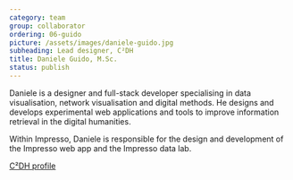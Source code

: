 ```yaml
---
category: team
group: collaborator
ordering: 06-guido
picture: /assets/images/daniele-guido.jpg
subheading: Lead designer, C²DH
title: Daniele Guido, M.Sc.
status: publish
---
```


Daniele is a designer and full-stack developer specialising in data visualisation, network visualisation and digital methods. He designs and develops experimental web applications and tools to improve information retrieval in the digital humanities.

Within Impresso, Daniele is responsible for the design and development of the Impresso web app and the Impresso data lab.

[C²DH profile](https://www.c2dh.uni.lu/people/daniele-guido)
